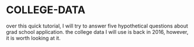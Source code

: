 # COLLEGE-DATA

over this quick tutorial, I will try to answer five hypothetical questions about grad school application. the college data I will use is back in 2016, however, it is worth looking at it. 
